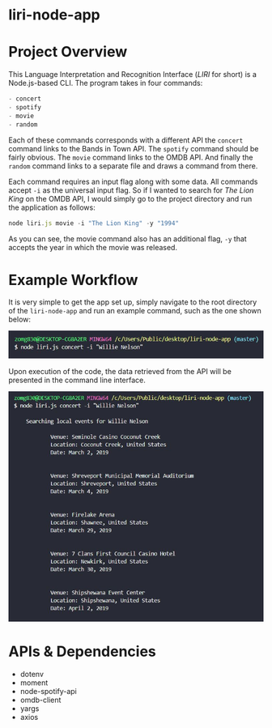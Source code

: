 # liri-node-app

# Project Overview
This Language Interpretation and Recognition Interface (*LIRI* for short) is a Node.js-based CLI. The program takes in four commands: 

```javascript
- concert
- spotify
- movie
- random
```

Each of these commands corresponds with a different API the `concert ` command links to the Bands in Town API. The `spotify` command should be fairly obvious. The `movie` command links to the OMDB API. And finally the `random` command links to a separate file and draws a command from there.

Each command requires an input flag along with some data. All commands accept `-i` as the universal input flag. So if I wanted to search for *The Lion King* on the OMDB API, I would simply go to the project directory and run the application as follows:

```javascript
node liri.js movie -i "The Lion King" -y "1994"
```

As you can see, the movie command also has an additional flag, `-y` that accepts the year in which the movie was released.

# Example Workflow

It is very simple to get the app set up, simply navigate to the root directory of the `liri-node-app` and run an example command, such as the one shown below:

![Code Demonstration](/assets/images/Capture1.JPG?raw=true&s=200)

Upon execution of the code, the data retrieved from the API will be presented in the command line interface.

![Code Demonstration](/assets/images/Capture2.JPG?raw=true&s=200)

# APIs & Dependencies
* dotenv
* moment
* node-spotify-api
* omdb-client
* yargs
* axios
